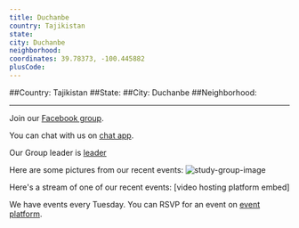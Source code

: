 ```yaml
---
title: Duchanbe
country: Tajikistan
state: 
city: Duchanbe
neighborhood: 
coordinates: 39.78373, -100.445882
plusCode:
---
```


##Country: Tajikistan
##State: 
##City: Duchanbe
##Neighborhood: 
*****
Join our [Facebook group](https://www.facebook.com/groups/free.code.camp.dushanbe).

You can chat with us on [chat app]().

Our Group leader is [leader]()

Here are some pictures from our recent events:
![study-group-image]()

Here's a stream of one of our recent events:
[video hosting platform embed]

We have events every Tuesday. You can RSVP for an event on [event platform]().
